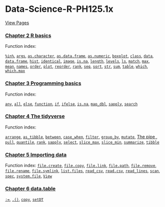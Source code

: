 # Data-Science-R-PH125.1x

[View Pages](https://biscotty666.github.io/Data-Science-R-PH125.1x/)

### [Chapter 2 R basics](docs/Pt02.html)

Function index:

<a href="docs/Pt02.html#pc-in-pc">`%in%`</a>,
<a href="docs/Pt02.html#args">`args`</a>,
<a href="docs/Pt02.html#as-character">`as.character`</a>,
<a href="docs/Pt02.html#as-data-frame">`as.data.frame`</a>,
<a href="docs/Pt02.html#as-numeric">`as.numeric`</a>,
<a href="docs/Pt02.html#boxplot">`boxplot`</a>,
<a href="docs/Pt02.html#class">`class`</a>,
<a href="docs/Pt02.html#data">`data`</a>,
<a href="docs/Pt02.html#data-frame">`data.frame`</a>,
<a href="docs/Pt02.html#hist">`hist`</a>,
<a href="docs/Pt02.html#identical">`identical`</a>,
<a href="docs/Pt02.html#image">`image`</a>,
<a href="docs/Pt02.html#is-na">`is.na`</a>,
<a href="docs/Pt02.html#length">`length`</a>,
<a href="docs/Pt02.html#levels">`levels`</a>,
<a href="docs/Pt02.html#ls">`ls`</a>,
<a href="docs/Pt02.html#match">`match`</a>,
<a href="docs/Pt02.html#max">`max`</a>,
<a href="docs/Pt02.html#mean">`mean`</a>,
<a href="docs/Pt02.html#names">`names`</a>,
<a href="docs/Pt02.html#order">`order`</a>,
<a href="docs/Pt02.html#plot">`plot`</a>,
<a href="docs/Pt02.html#reorder">`reorder`</a>,
<a href="docs/Pt02.html#rank">`rank`</a>,
<a href="docs/Pt02.html#seq">`seq`</a>,
<a href="docs/Pt02.html#sort">`sort`</a>,
<a href="docs/Pt02.html#str">`str`</a>,
<a href="docs/Pt02.html#sum">`sum`</a>,
<a href="docs/Pt02.html#table">`table`</a>,
<a href="docs/Pt02.html#which">`which`</a>,
<a href="docs/Pt02.html#which-max">`which.max`</a>

### [Chapter 3 Programming basics](docs/Pt03.html)

Function index:

<a href="docs/Pt03.html#any">`any`</a>,
<a href="docs/Pt03.html#all">`all`</a>,
<a href="docs/Pt03.html#else">`else`</a>,
<a href="docs/Pt03.html#function">`function`</a>,
<a href="docs/Pt03.html#if">`if`</a>,
<a href="docs/Pt03.html#ifelse">`ifelse`</a>,
<a href="docs/Pt03.html#is-na">`is.na`</a>,
<a href="docs/Pt03.html#map_dbl">`map_dbl`</a>,
<a href="docs/Pt03.html#sapply">`sapply`</a>,
<a href="docs/Pt03.html#search">`search`</a>

### [Chapter 4 The tidyverse](docs/Pt04.html)

Function index:

<a href="docs/Pt04#arrange">`arrange`</a>,
<a href="docs/Pt04#as_tibble">`as_tibble`</a>,
<a href="docs/Pt04#between">`between`</a>,
<a href="docs/Pt04#case_when">`case_when`</a>,
<a href="docs/Pt04#filter">`filter`</a>,
<a href="docs/Pt04#group_by">`group_by`</a>,
<a href="docs/Pt04#mutate">`mutate`</a>,
<a href="docs/Pt04#the-pipe">The pipe </a>,
<a href="docs/Pt04#pull">`pull`</a>,
<a href="docs/Pt04#quantile">`quantile`</a>,
<a href="docs/Pt04#rank">`rank`</a>,
<a href="docs/Pt04#sapply">`sapply`</a>,
<a href="docs/Pt04#select">`select`</a>,
<a href="docs/Pt04#slices">`slice_max`</a>,
<a href="docs/Pt04#slices">`slice_min`</a>,
<a href="docs/Pt04#summarize">`summarize`</a>,
<a href="docs/Pt04#tibble">`tibble`</a>


### [Chapter 5 Importing data](docs/Pt05.html)

Function index:
[`file.create`](docs/Pt05.html#file-create),
[`file.copy`](docs/Pt05.html#file-copy),
[`file.link`](docs/Pt05.html#file-link),
[`file.path`](docs/Pt05.html#file-path),
[`file.remove`](docs/Pt05.html#file-remove),
[`file.rename`](docs/Pt05.html#file-rename),
[`file.symlink`](docs/Pt05.html#file-symlink),
[`list.files`](docs/Pt05.html#list-files),
[`read_csv`](docs/Pt05.html#read-csv),
[`read.csv`](docs/Pt05.html#read.csv),
[`read_lines`](docs/Pt05.html#read-lines),
[`scan`](docs/Pt05.html#scan),
[`spec`](docs/Pt05.html#spec),
[`system.file`](docs/Pt05.html#system-file),
[`View`](docs/Pt05.html#view)


### [Chapter 6 data.table](docs/Pt06.html)

[`:=`](docs/Pt06.html#col-eq),
[`.()`](docs/Pt06.html#dot-par),
[`copy`](docs/Pt06.html#copy),
[`setDT`](docs/Pt06.html#setdt)
